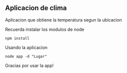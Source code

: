 ## Aplicacion de clima

Aplicacion que obtiene la temperatura segun la ubicacion

Recuerda instalar los modulos de node

```
npm install
```

Usando la aplicacion

```
node app -d "Lugar"
```

Gracias por usar la app!